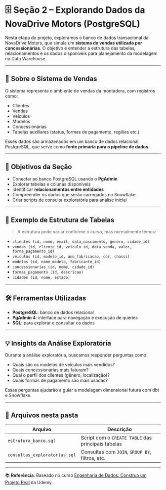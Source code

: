 # 🗄️ Seção 2 – Explorando Dados da NovaDrive Motors (PostgreSQL)

Nesta etapa do projeto, exploramos o banco de dados transacional da NovaDrive Motors, que simula um **sistema de vendas utilizado por concessionárias**. O objetivo é entender a estrutura das tabelas, relacionamentos e os dados disponíveis para planejamento da modelagem no Data Warehouse.

---

## 🏢 Sobre o Sistema de Vendas

O sistema representa o ambiente de vendas da montadora, com registros como:

- Clientes
- Vendas
- Veículos
- Modelos
- Concessionárias
- Tabelas auxiliares (status, formas de pagamento, regiões etc.)

Esses dados são armazenados em um banco de dados relacional PostgreSQL, que serve como **fonte primária para o pipeline de dados**.

---

## 🔎 Objetivos da Seção

- Conectar ao banco PostgreSQL usando o **PgAdmin**
- Explorar tabelas e colunas disponíveis
- Identificar **relacionamentos entre entidades**
- Compreender os dados que serão carregados no Snowflake
- Criar scripts de consulta exploratória para análise inicial

---

## 🧱 Exemplo de Estrutura de Tabelas

> A estrutura pode variar conforme o curso, mas normalmente temos:

- `clientes (id, nome, email, data_nascimento, genero, cidade_id)`
- `vendas (id, cliente_id, veiculo_id, data_venda, valor, forma_pagamento_id)`
- `veiculos (id, modelo_id, ano_fabricacao, cor, chassi)`
- `modelos (id, nome_modelo, fabricante_id)`
- `concessionarias (id, nome, cidade_id)`
- `formas_pagamento (id, descricao)`
- `cidades (id, nome, estado)`

---

## 🛠️ Ferramentas Utilizadas

- **PostgreSQL**: banco de dados relacional
- **PgAdmin 4**: interface para navegação e execução de queries
- **SQL**: para explorar e consultar os dados

---

## 💡 Insights da Análise Exploratória

Durante a análise exploratória, buscamos responder perguntas como:

- Quais são os modelos de veículos mais vendidos?
- Quais concessionárias mais faturam?
- Qual o perfil dos clientes (gênero, localização)?
- Quais formas de pagamento são mais usadas?

Essas perguntas ajudarão a guiar a modelagem dimensional futura com dbt e Snowflake.

---

## 📂 Arquivos nesta pasta

| Arquivo                            | Descrição                                        |
|------------------------------------|--------------------------------------------------|
| `estrutura_banco.sql`              | Script com o `CREATE TABLE` das principais tabelas |
| `consultas_exploratorias.sql`      | Consultas com `JOIN`, `GROUP BY`, filtros, etc.   |

---

📚 **Referência**: Baseado no curso [Engenharia de Dados: Construa um Projeto Real](https://www.udemy.com/course/engenharia-de-dados-projeto-real/) da Udemy.

